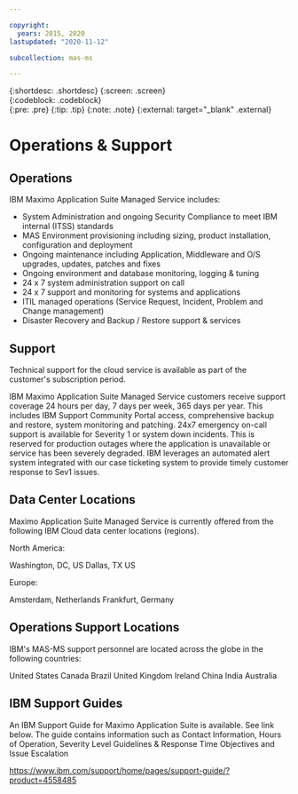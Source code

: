 ```yaml
---

copyright:
  years: 2015, 2020
lastupdated: "2020-11-12"

subcollection: mas-ms

---
```


{:shortdesc: .shortdesc}
{:screen: .screen}  
{:codeblock: .codeblock}  
{:pre: .pre}
{:tip: .tip}
{:note: .note}
{:external: target="_blank" .external}

# Operations & Support

## Operations

IBM Maximo Application Suite Managed Service includes:

- System Administration and ongoing Security Compliance to meet IBM internal (ITSS) standards
- MAS Environment provisioning including sizing, product installation, configuration and deployment
- Ongoing maintenance including Application, Middleware and O/S upgrades, updates, patches and fixes
- Ongoing environment and database monitoring, logging & tuning
- 24 x 7 system administration support on call
- 24 x 7 support and monitoring for systems and applications
- ITIL managed operations (Service Request, Incident, Problem and Change management)
- Disaster Recovery and Backup / Restore support & services

## Support

Technical support for the cloud service is available as part of the customer's subscription period.

IBM Maximo Application Suite Managed Service customers receive support coverage 24 hours per day, 7 days per week, 365 days per year. This includes IBM Support Community Portal access, comprehensive backup and restore, system monitoring and patching.
24x7 emergency on-call support is available for Severity 1 or system down incidents. This is reserved for production outages where the application is unavailable or service has been severely degraded. IBM leverages an automated alert system integrated with our case ticketing system to provide timely customer response to Sev1 issues.

## Data Center Locations

Maximo Application Suite Managed Service is currently offered from the following IBM Cloud data center locations (regions).

North America:

Washington, DC, US
Dallas, TX US

Europe:

Amsterdam, Netherlands
Frankfurt, Germany

## Operations Support Locations

IBM's MAS-MS support personnel are located across the globe in the following countries:

United States
Canada
Brazil
United Kingdom
Ireland
China
India
Australia

## IBM Support Guides

An IBM Support Guide for Maximo Application Suite is available. See link below. The guide contains information such as Contact Information, Hours of Operation, Severity Level Guidelines & Response Time Objectives and Issue Escalation

https://www.ibm.com/support/home/pages/support-guide/?product=4558485